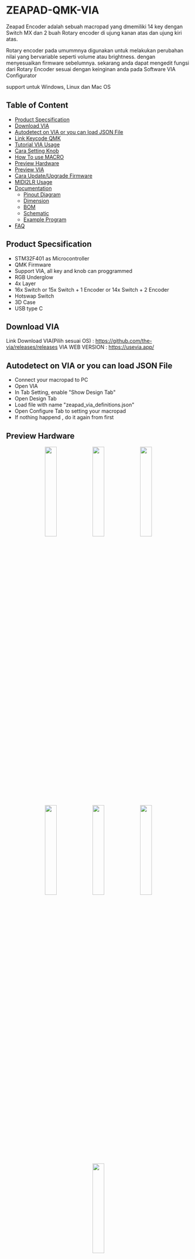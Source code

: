 # ZEAPAD-QMK-VIA
Zeapad Encoder adalah sebuah macropad yang dmemiliki 14 key dengan Switch MX dan  2 buah Rotary encoder di ujung kanan atas dan ujung kiri atas.

Rotary encoder pada umummnya digunakan untuk melakukan perubahan nilai yang bervariable seperti volume atau brightness.
dengan menyesuaikan firmware sebelumnya. sekarang anda dapat mengedit fungsi dari Rotary Encoder sesuai dengan keinginan anda pada Software VIA Configurator 

support untuk Windows, Linux dan Mac OS

## Table of Content
* [Product Specsification](#product-specsification)
* [Download VIA](#download-via)
* [Autodetect on VIA or you can load JSON File](#Autodetect-on-VIA-or-you-can-load-JSON-File)
* [Link Keycode QMK](#Link-keycode-qmk)
* [Tutorial VIA Usage](#tutorial-via-usage)
* [Cara Setting Knob](#cara-setting-knob)
* [How To use MACRO](#how-to-use-macro)
* [Preview Hardware](#preview-hardware)
* [Preview VIA](#preview-via)
* [Cara Update/Upgrade Firmware](#cara-update/upgrade-firmware)
* [MIDI2LR Usage](#midi2lr-usage)
* [Documentation](#documentation)
  * [Pinout Diagram](#pinout-diagram)
  * [Dimension](#dimension)
  * [BOM](#bom)
  * [Schematic](#schematic0)
  * [Example Program](#examples-program)
* [FAQ](#FAQ)

## Product Specsification
- STM32F401 as Microcontroller
- QMK Firmware
- Support VIA, all key and knob can proggrammed
- RGB Underglow
- 4x Layer 
- 16x Switch or 15x Switch + 1 Encoder or 14x Switch + 2 Encoder
- Hotswap Switch
- 3D Case 
- USB type C

## Download VIA
Link Download VIA(Pilih sesuai OS) : https://github.com/the-via/releases/releases
VIA WEB VERSION : https://usevia.app/

## Autodetect on VIA or you can load JSON File
- Connect your macropad to PC
- Open VIA
- In Tab Setting, enable "Show Design Tab"
- Open Design Tab
- Load file with name "zeapad_via_definitions.json" 
- Open Configure Tab to setting your macropad
- If nothing happend , do it again from first

## Preview Hardware
<p align="center">
  
  <img src="DOC/HARDWARE/3.png" width="25%" height="25%">
  <img src="DOC/HARDWARE/2.png" width="25%" height="25%">
  <img src="DOC/HARDWARE/1.png" width="25%" height="25%">
  <img src="DOC/HARDWARE/4.jpeg" width="25%" height="25%">
  <img src="DOC/HARDWARE/5.jpeg" width="25%" height="25%">
  <img src="DOC/HARDWARE/Zeapad_stand.png" width="25%" height="25%">
  <img src="DOC/HARDWARE/Zeapad_stand1.png" width="25%" height="25%">
</p>

## Preview VIA
[![Positron Electronic on YouTube](http://img.youtube.com/vi/qvMjg3LCvkY/0.jpg)](http://www.youtube.com/watch?v=qvMjg3LCvkY "zeapad stm32")


## Cara Update/Upgrade Firmware
- Siapkan dahulu macropad, kabel usb dan firmware yang ingin di update/upgrade ke macropad anda
- Siapkan Firmware yang akan digunakan untuk update/upgrade
- Download Software QMK Toolbox di [link berikut](https://github.com/qmk/qmk_toolbox/releases)
- Install Software QMK Toolbox, Install Semua drivernya. setelah siap anda dapat meload Firmware yang seblumnya. Lalu Centang Auto-Flash seperti gambar dibawah
<p align="center">
  <img src="DOC/QMK Tollbox Awal.PNG" width="50%" height="50%">
</p>

- Colok kabel ujung usb type C ke macropad tanpa mencolokannya dahulu ke USB PC anda
- Tekan dan tahan tombol/knob yang berada di ujung atas kiri. lalu colokan Ujung USB yang sebelum ke USB PC anda sambil tetap menahan tombol sebelum nya sebentar
- Setelah ada bunyi/notif USB masuk. anda dapat melepaskan tombol/knobnya
- Maka secara otomatis macropad akan terflash. jika selesai maka tampilan QMK toolbox akan seperti gambar dibawah
<p align="center">
  <img src="DOC/Selesai Flash QMK Toolbox.PNG" width="50%" height="50%">
</p>


## MIDI2LR Usage
MIDI2LR adalah extension dari Adobe Ligtroom yang berguna untuk mengkonversi inputan MIDI dari Midi controller menjadi perintah perintah Lightroom. Salah satu fitur QMK adalah dapat dijadikan sebuah midi controller, sehingga pada dibutalah firmware QMK yang dapat mendukung fitur midi controller pada macropad ZEAPAD PRO tersebut. 

untuk mempelajari penggunaan MIDI2LR and dapat melihat VIDEO [berikut](https://www.youtube.com/watch?v=VDSN_Vz6U04&t=319s).

untuk menggunakan zeapad pro sebagai midi controller anda dapat memasukan keycode midi controller yang ada di link [berikut](https://docs.qmk.fm/features/midi) ke ANY KEY pada aplikasi VIA, seprti contohnya keycode "MI_C" untuk mengirimkan note C, "MI_D" untuk mengirimkan note D

Untuk mengirimkan CC atau Control Change anda dapat memasukan keycode pada TAB "Custom" di aplikasi VIA seperti gambar dibawah

<p align="center">
  <img src="DOC/midi_controller_1.jpeg" width="50%" height="50%">
  <img src="DOC/midi_controller_2.jpeg" width="50%" height="50%">
</p>

berikut merupakan penjelasan keycode keycode yang ada pada TAB "Custom". abaikan keycode dengan nama "blank". Semua keycode dibawah ini sudah di lakukan preset di layer ke 4

| Keycode    | Function             |  Penjelasana         | 
| ---------- | -------------------- | -------------------- |
| MIDI CC 1  | Memilih CC 1 untuk encoder 1, CC 16 untuk encoder 2 dan CC 31 untuk encoder 3| dengan menekan keycode ini anda akan memilihi CC tersebut sehingga pada saat anda memutar knob/encoder yang berkaitan maka akan mengirimkan CC yang terpilih sebelumnya sesuai dengan encoder/knob yang di putar|
| MIDI CC 2  | Memilih CC 2 untuk encoder 1, CC 17 untuk encoder 2 dan CC 32 untuk encoder 3| dengan menekan keycode ini anda akan memilihi CC tersebut sehingga pada saat anda memutar knob/encoder yang berkaitan maka akan mengirimkan CC yang terpilih sebelumnya sesuai dengan encoder/knob yang di putar|
| MIDI CC 3  | Memilih CC 3 untuk encoder 1, CC 18 untuk encoder 2 dan CC 33 untuk encoder 3| dengan menekan keycode ini anda akan memilihi CC tersebut sehingga pada saat anda memutar knob/encoder yang berkaitan maka akan mengirimkan CC yang terpilih sebelumnya sesuai dengan encoder/knob yang di putar|
| MIDI CC 4  | Memilih CC 4 untuk encoder 1, CC 19 untuk encoder 2 dan CC 34 untuk encoder 3| dengan menekan keycode ini anda akan memilihi CC tersebut sehingga pada saat anda memutar knob/encoder yang berkaitan maka akan mengirimkan CC yang terpilih sebelumnya sesuai dengan encoder/knob yang di putar|
| MIDI CC 5  | Memilih CC 5 untuk encoder 1, CC 20 untuk encoder 2 dan CC 35 untuk encoder 3| dengan menekan keycode ini anda akan memilihi CC tersebut sehingga pada saat anda memutar knob/encoder yang berkaitan maka akan mengirimkan CC yang terpilih sebelumnya sesuai dengan encoder/knob yang di putar|
| MIDI CC 6  | Memilih CC 6 untuk encoder 1, CC 21 untuk encoder 2 dan CC 36 untuk encoder 3|  dengan menekan keycode ini anda akan memilihi CC tersebut sehingga pada saat anda memutar knob/encoder yang berkaitan maka akan mengirimkan CC yang terpilih sebelumnya sesuai dengan encoder/knob yang di putar|
| MIDI CC 7  | Memilih CC 7 untuk encoder 1, CC 22 untuk encoder 2 dan CC 37 untuk encoder 3|  dengan menekan keycode ini anda akan memilihi CC tersebut sehingga pada saat anda memutar knob/encoder yang berkaitan maka akan mengirimkan CC yang terpilih sebelumnya sesuai dengan encoder/knob yang di putar|
| MIDI CC 8  | Memilih CC 8 untuk encoder 1, CC 23 untuk encoder 2 dan CC 38 untuk encoder 3|  dengan menekan keycode ini anda akan memilihi CC tersebut sehingga pada saat anda memutar knob/encoder yang berkaitan maka akan mengirimkan CC yang terpilih sebelumnya sesuai dengan encoder/knob yang di putar|
| MIDI CC 9  | Memilih CC 9 untuk encoder 1, CC 24 untuk encoder 2 dan CC 39 untuk encoder 3|  dengan menekan keycode ini anda akan memilihi CC tersebut sehingga pada saat anda memutar knob/encoder yang berkaitan maka akan mengirimkan CC yang terpilih sebelumnya sesuai dengan encoder/knob yang di putar|
| MIDI CC 10  | Memilih CC 10 untuk encoder 1, CC 25 untuk encoder 2 dan CC 40 untuk encoder 3|  dengan menekan keycode ini anda akan memilihi CC tersebut sehingga pada saat anda memutar knob/encoder yang berkaitan maka akan mengirimkan CC yang terpilih sebelumnya sesuai dengan encoder/knob yang di putar|
| MIDI CC 11  | Memilih CC 11 untuk encoder 1, CC 26 untuk encoder 2 dan CC 41 untuk encoder 3|  dengan menekan keycode ini anda akan memilihi CC tersebut sehingga pada saat anda memutar knob/encoder yang berkaitan maka akan mengirimkan CC yang terpilih sebelumnya sesuai dengan encoder/knob yang di putar|
| MIDI CC 12  | Memilih CC 12 untuk encoder 1, CC 27 untuk encoder 2 dan CC 42 untuk encoder 3|  dengan menekan keycode ini anda akan memilihi CC tersebut sehingga pada saat anda memutar knob/encoder yang berkaitan maka akan mengirimkan CC yang terpilih sebelumnya sesuai dengan encoder/knob yang di putar|
| MIDI CC 13  | Memilih CC 13 untuk encoder 1, CC 28 untuk encoder 2 dan CC 43 untuk encoder 3|  dengan menekan keycode ini anda akan memilihi CC tersebut sehingga pada saat anda memutar knob/encoder yang berkaitan maka akan mengirimkan CC yang terpilih sebelumnya sesuai dengan encoder/knob yang di putar|
| MIDI CC 14  | Memilih CC 14 untuk encoder 1, CC 29 untuk encoder 2 dan CC 44 untuk encoder 3|  dengan menekan keycode ini anda akan memilihi CC tersebut sehingga pada saat anda memutar knob/encoder yang berkaitan maka akan mengirimkan CC yang terpilih sebelumnya sesuai dengan encoder/knob yang di putar|
| MIDI CC 15  | Memilih CC 15 untuk encoder 1, CC 30 untuk encoder 2 dan CC 45 untuk encoder 3|  dengan menekan keycode ini anda akan memilihi CC tersebut sehingga pada saat anda memutar knob/encoder yang berkaitan maka akan mengirimkan CC yang terpilih sebelumnya sesuai dengan encoder/knob yang di putar|
| MIDI CC ENCODER1 SEND PLUS  | Mengirimkan CC yang terpilih untuk encoder/knob 1 dengan value 65 | keycode ini perlu di daftarkan ke encoder/knob pada orientasi clockwise agar dapat mengatur menaikan value CC yang sesuai di encoder/ knob 1 |
| MIDI CC ENCODER1 SEND MIN  | Mengirimkan CC yang terpilih untuk encoder/knob 1 dengan value 63 | keycode ini perlu di daftarkan ke encoder/knob pada orientasi anticlockwise agar dapat mengatur menaikan value CC yang sesuai di encoder/ knob 1 |
| MIDI CC ENCODER2 SEND PLUS  | Mengirimkan CC yang terpilih untuk encoder/knob 2 dengan value 65 | keycode ini perlu di daftarkan ke encoder/knob pada orientasi clockwise agar dapat mengatur menaikan value CC yang sesuai di encoder/ knob 2 |
| MIDI CC ENCODER2 SEND MIN  | Mengirimkan CC yang terpilih untuk encoder/knob 2 dengan value 63 | keycode ini perlu di daftarkan ke encoder/knob pada orientasi anticlockwise agar dapat mengatur menaikan value CC yang sesuai di encoder/ knob 2  |
| MIDI CC ENCODER3 SEND PLUS  | Mengirimkan CC yang terpilih untuk encoder/knob 3 dengan value 65 | keycode ini perlu di daftarkan ke encoder/knob pada orientasi clockwise agar dapat mengatur menaikan value CC yang sesuai di encoder/ knob 3 |
| MIDI CC ENCODER3 SEND MIN  | Mengirimkan CC yang terpilih untuk encoder/knob 3 dengan value 63| keycode ini perlu di daftarkan ke encoder/knob pada orientasi anticlockwise agar dapat mengatur menaikan value CC yang sesuai di encoder/ knob 2 |